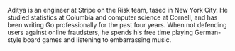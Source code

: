 Aditya is an engineer at Stripe on the Risk team, tased in New York City. He studied statistics at Columbia and computer science at Cornell, and has been writing Go professionally for the past four years. When not defending users against online fraudsters, he spends his free time playing German-style board games and listening to embarrassing music.
